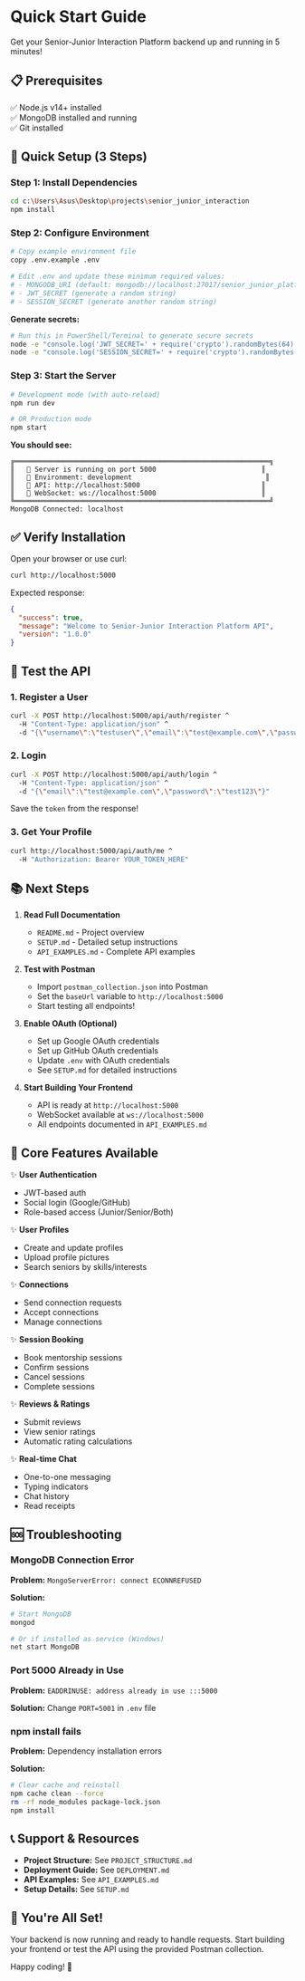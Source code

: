 # Quick Start Guide

Get your Senior-Junior Interaction Platform backend up and running in 5 minutes!

## 📋 Prerequisites

✅ Node.js v14+ installed  
✅ MongoDB installed and running  
✅ Git installed  

## 🚀 Quick Setup (3 Steps)

### Step 1: Install Dependencies

```bash
cd c:\Users\Asus\Desktop\projects\senior_junior_interaction
npm install
```

### Step 2: Configure Environment

```bash
# Copy example environment file
copy .env.example .env

# Edit .env and update these minimum required values:
# - MONGODB_URI (default: mongodb://localhost:27017/senior_junior_platform)
# - JWT_SECRET (generate a random string)
# - SESSION_SECRET (generate another random string)
```

**Generate secrets:**
```bash
# Run this in PowerShell/Terminal to generate secure secrets
node -e "console.log('JWT_SECRET=' + require('crypto').randomBytes(64).toString('hex'))"
node -e "console.log('SESSION_SECRET=' + require('crypto').randomBytes(32).toString('hex'))"
```

### Step 3: Start the Server

```bash
# Development mode (with auto-reload)
npm run dev

# OR Production mode
npm start
```

**You should see:**
```
╔═══════════════════════════════════════════════════════════════╗
║   🚀 Server is running on port 5000                          ║
║   📝 Environment: development                                 ║
║   🔗 API: http://localhost:5000                              ║
║   💬 WebSocket: ws://localhost:5000                          ║
╚═══════════════════════════════════════════════════════════════╝
MongoDB Connected: localhost
```

## ✅ Verify Installation

Open your browser or use curl:
```bash
curl http://localhost:5000
```

Expected response:
```json
{
  "success": true,
  "message": "Welcome to Senior-Junior Interaction Platform API",
  "version": "1.0.0"
}
```

## 🧪 Test the API

### 1. Register a User
```bash
curl -X POST http://localhost:5000/api/auth/register ^
  -H "Content-Type: application/json" ^
  -d "{\"username\":\"testuser\",\"email\":\"test@example.com\",\"password\":\"test123\",\"role\":\"junior\"}"
```

### 2. Login
```bash
curl -X POST http://localhost:5000/api/auth/login ^
  -H "Content-Type: application/json" ^
  -d "{\"email\":\"test@example.com\",\"password\":\"test123\"}"
```

Save the `token` from the response!

### 3. Get Your Profile
```bash
curl http://localhost:5000/api/auth/me ^
  -H "Authorization: Bearer YOUR_TOKEN_HERE"
```

## 📚 Next Steps

1. **Read Full Documentation**
   - `README.md` - Project overview
   - `SETUP.md` - Detailed setup instructions
   - `API_EXAMPLES.md` - Complete API examples

2. **Test with Postman**
   - Import `postman_collection.json` into Postman
   - Set the `baseUrl` variable to `http://localhost:5000`
   - Start testing all endpoints!

3. **Enable OAuth (Optional)**
   - Set up Google OAuth credentials
   - Set up GitHub OAuth credentials
   - Update `.env` with OAuth credentials
   - See `SETUP.md` for detailed instructions

4. **Start Building Your Frontend**
   - API is ready at `http://localhost:5000`
   - WebSocket available at `ws://localhost:5000`
   - All endpoints documented in `API_EXAMPLES.md`

## 🎯 Core Features Available

✨ **User Authentication**
- JWT-based auth
- Social login (Google/GitHub)
- Role-based access (Junior/Senior/Both)

✨ **User Profiles**
- Create and update profiles
- Upload profile pictures
- Search seniors by skills/interests

✨ **Connections**
- Send connection requests
- Accept connections
- Manage connections

✨ **Session Booking**
- Book mentorship sessions
- Confirm sessions
- Cancel sessions
- Complete sessions

✨ **Reviews & Ratings**
- Submit reviews
- View senior ratings
- Automatic rating calculations

✨ **Real-time Chat**
- One-to-one messaging
- Typing indicators
- Chat history
- Read receipts

## 🆘 Troubleshooting

### MongoDB Connection Error
**Problem:** `MongoServerError: connect ECONNREFUSED`

**Solution:**
```bash
# Start MongoDB
mongod

# Or if installed as service (Windows)
net start MongoDB
```

### Port 5000 Already in Use
**Problem:** `EADDRINUSE: address already in use :::5000`

**Solution:** Change `PORT=5001` in `.env` file

### npm install fails
**Problem:** Dependency installation errors

**Solution:**
```bash
# Clear cache and reinstall
npm cache clean --force
rm -rf node_modules package-lock.json
npm install
```

## 📞 Support & Resources

- **Project Structure:** See `PROJECT_STRUCTURE.md`
- **Deployment Guide:** See `DEPLOYMENT.md`
- **API Examples:** See `API_EXAMPLES.md`
- **Setup Details:** See `SETUP.md`

## 🎉 You're All Set!

Your backend is now running and ready to handle requests. Start building your frontend or test the API using the provided Postman collection.

Happy coding! 🚀
